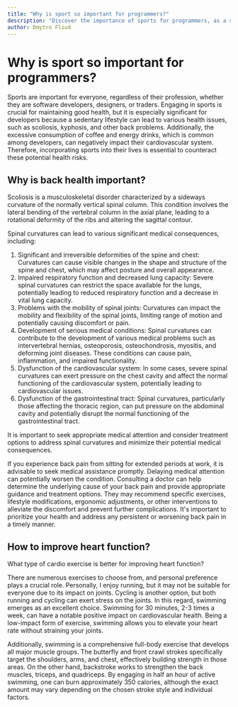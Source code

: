 ```yaml
---
title: "Why is sport so important for programmers?"
description: "Discover the importance of sports for programmers, as a sedentary lifestyle can lead to health issues. Learn about the impact of back health and ways to improve heart function through low-impact exercises like swimming"
author: Dmytro Fliud
---
```


# Why is sport so important for programmers?

Sports are important for everyone, regardless of their profession, whether they are
software developers, designers, or traders. Engaging in sports is crucial for maintaining
good health, but it is especially significant for developers because a sedentary lifestyle
can lead to various health issues, such as scoliosis, kyphosis, and other back problems.
Additionally, the excessive consumption of coffee and energy drinks, which is common among
developers, can negatively impact their cardiovascular system. Therefore, incorporating
sports into their lives is essential to counteract these potential health risks.

## Why is back health important?

Scoliosis is a musculoskeletal disorder characterized by a sideways curvature of the
normally vertical spinal column. This condition involves the lateral bending of the
vertebral column in the axial plane, leading to a rotational deformity of the ribs and
altering the sagittal contour.

Spinal curvatures can lead to various significant medical consequences, including:

1. Significant and irreversible deformities of the spine and chest: Curvatures can cause visible changes in the shape and structure of the spine and chest, which may affect posture and overall appearance.
2. Impaired respiratory function and decreased lung capacity: Severe spinal curvatures can restrict the space available for the lungs, potentially leading to reduced respiratory function and a decrease in vital lung capacity.
3. Problems with the mobility of spinal joints: Curvatures can impact the mobility and flexibility of the spinal joints, limiting range of motion and potentially causing discomfort or pain.
4. Development of serious medical conditions: Spinal curvatures can contribute to the development of various medical problems such as intervertebral hernias, osteoporosis, osteochondrosis, myositis, and deforming joint diseases. These conditions can cause pain, inflammation, and impaired functionality.
5. Dysfunction of the cardiovascular system: In some cases, severe spinal curvatures can exert pressure on the chest cavity and affect the normal functioning of the cardiovascular system, potentially leading to cardiovascular issues.
6. Dysfunction of the gastrointestinal tract: Spinal curvatures, particularly those affecting the thoracic region, can put pressure on the abdominal cavity and potentially disrupt the normal functioning of the gastrointestinal tract.

It is important to seek appropriate medical attention and consider treatment options to
address spinal curvatures and minimize their potential medical consequences.

If you experience back pain from sitting for extended periods at work, it is advisable to
seek medical assistance promptly. Delaying medical attention can potentially worsen the
condition. Consulting a doctor can help determine the underlying cause of your back pain
and provide appropriate guidance and treatment options. They may recommend specific
exercises, lifestyle modifications, ergonomic adjustments, or other interventions to
alleviate the discomfort and prevent further complications. It's important to prioritize
your health and address any persistent or worsening back pain in a timely manner.

## How to improve heart function?

What type of cardio exercise is better for improving heart function?

There are numerous exercises to choose from, and personal preference plays a crucial role.
Personally, I enjoy running, but it may not be suitable for everyone due to its impact on
joints. Cycling is another option, but both running and cycling can exert stress on the
joints. In this regard, swimming emerges as an excellent choice. Swimming for 30 minutes,
2-3 times a week, can have a notable positive impact on cardiovascular health. Being a
low-impact form of exercise, swimming allows you to elevate your heart rate without
straining your joints.

Additionally, swimming is a comprehensive full-body exercise that develops all major
muscle groups. The butterfly and front crawl strokes specifically target the shoulders,
arms, and chest, effectively building strength in those areas. On the other hand,
backstroke works to strengthen the back muscles, triceps, and quadriceps. By engaging
in half an hour of active swimming, one can burn approximately 350 calories, although
the exact amount may vary depending on the chosen stroke style and individual factors.
